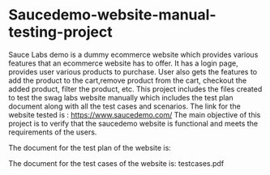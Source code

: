 # Saucedemo-website-manual-testing-project
Sauce Labs demo is a dummy ecommerce website which provides various features that an ecommerce website has to offer. It has a login page, provides user various products to purchase. User also gets the features to add the product to the cart,remove product from the cart, checkout the added product, filter the product, etc.
This project includes the files created to test the swag labs website manually which includes the test plan document along with all the test cases and scenarios. The link for the website tested is : https://www.saucedemo.com/
The main objective of this project is to verify that the saucedemo website is functional and meets the requirements of
the users.

The document for the test plan of the website is: 

The document for the test cases of the website is: testcases.pdf

